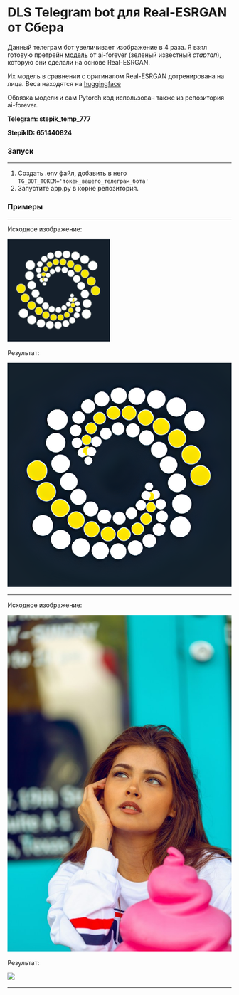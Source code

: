# DLS Telegram bot для Real-ESRGAN от Сбера
Данный телеграм бот увеличивает изображение в 4 раза.
Я взял готовую претрейн [модель](https://github.com/ai-forever/Real-ESRGAN/tree/main) от ai-forever (зеленый известный *стартап*), которую они сделали на основе Real-ESRGAN. 

Их модель в сравнении с оригиналом Real-ESRGAN дотренирована на лица. Веса находятся на [huggingface](https://huggingface.co/ai-forever/Real-ESRGAN/tree/main)

Обвязка модели и сам Pytorch код использован также из репозитория ai-forever.

**Telegram: stepik_temp_777**

**StepikID: 651440824**

### Запуск

---
1. Создать .env файл, добавить в него `TG_BOT_TOKEN='токен_вашего_телеграм_бота'`
2. Запустите app.py в корне репозитория.


### Примеры

---

Исходное изображение:

![](incoming/dls.png)

Результат:

![](upscaled/dls_upscaled.png)

---

Исходное изображение:

![](incoming/woman.jpg)

Результат:

![](upscaled/woman_upscaled.png)

---
